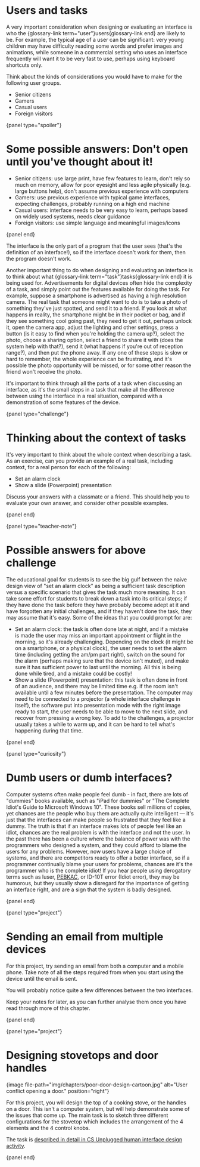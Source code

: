 # Users and tasks

A very important consideration when designing or evaluating an interface is who the {glossary-link term="user"}users{glossary-link end} are likely to be.
For example, the typical age of a user can be significant: very young children may have difficulty reading some words and prefer images and animations, while someone in a commercial setting who uses an interface frequently will want it to be very fast to use, perhaps using keyboard shortcuts only.

Think about the kinds of considerations you would have to make for the following user groups.

- Senior citizens
- Gamers
- Casual users
- Foreign visitors

{panel type="spoiler"}

# Some possible answers: Don't open until you've thought about it!

- Senior citizens: use large print, have few features to learn, don't rely so much on memory, allow for poor eyesight and less agile physically (e.g. large buttons help), don't assume previous experience with computers
- Gamers: use previous experience with typical game interfaces, expecting challenges, probably running on a high end machine
- Casual users: interface needs to be very easy to learn, perhaps based on widely used systems, needs clear guidance
- Foreign visitors: use simple language and meaningful images/icons

{panel end}

The interface is the only part of a program that the user sees (that's the definition of an interface!), so if the interface doesn't work for them, then the program doesn't work.

Another important thing to do when designing and evaluating an interface is to think about what {glossary-link term="task"}tasks{glossary-link end} it is being used for.
Advertisements for digital devices often hide the complexity of a task, and simply point out the features available for doing the task.
For example, suppose a smartphone is advertised as having a high resolution camera.
The real task that someone might want to do is to take a photo of something they've just spotted, and send it to a friend.
If you look at what happens in reality, the smartphone might be in their pocket or bag, and if they see something cool going past, they need to get it out, perhaps unlock it, open the camera app, adjust the lighting and other settings, press a button (is it easy to find when you're holding the camera up?), select the photo, choose a sharing option, select a friend to share it with (does the system help with that?), send it (what happens if you're out of reception range?), and then put the phone away.
If any one of these steps is slow or hard to remember, the whole experience can be frustrating, and it's possible the photo opportunity will be missed, or for some other reason the friend won't receive the photo.

It's important to think through all the parts of a task when discussing an interface, as it's the small steps in a task that make all the difference between using the interface in a real situation, compared with a demonstration of some features of the device.

{panel type="challenge"}

# Thinking about the context of tasks

It's very important to think about the whole context when describing a task.
As an exercise, can you provide an example of a real task, including context, for a real person for each of the following:

- Set an alarm clock
- Show a slide (Powerpoint) presentation

Discuss your answers with a classmate or a friend.
This should help you to evaluate your own answer, and consider other possible examples.

{panel end}

{panel type="teacher-note"}

# Possible answers for above challenge

The educational goal for students is to see the big gulf between the naive design view of "set an alarm clock" as being a sufficient task description versus a specific scenario that gives the task much more meaning.
It can take some effort for students to break down a task into its critical steps; if they have done the task before they have probably become adept at it and have forgotten any initial challenges, and if they haven't done the task, they may assume that it's easy.
Some of the ideas that you could prompt for are:

- Set an alarm clock: the task is often done late at night, and if a mistake is made the user may miss an important appointment or flight in the morning, so it's already challenging.
  Depending on the clock (it might be on a smartphone, or a physical clock), the user needs to set the alarm time (including getting the am/pm part right), switch on the sound for the alarm (perhaps making sure that the device isn't muted), and make sure it has sufficient power to last until the morning.
  All this is being done while tired, and a mistake could be costly!
- Show a slide (Powerpoint) presentation: this task is often done in front of an audience, and there may be limited time e.g. if the room isn't available until a few minutes before the presentation.
  The computer may need to be connected to a projector (a whole interface challenge in itself), the software put into presentation mode with the right image ready to start, the user needs to be able to move to the next slide, and recover from pressing a wrong key.
  To add to the challenges, a projector usually takes a while to warm up, and it can be hard to tell what's happening during that time.

{panel end}

{panel type="curiosity"}

# Dumb users or dumb interfaces?

Computer systems often make people feel dumb - in fact, there are lots of "dummies" books available, such as "iPad for dummies" or "The Complete Idiot's Guide to Microsoft Windows 10".
These books sell millions of copies, yet chances are the people who buy them are actually quite intelligent — it's just that the interfaces can make people so frustrated that they feel like a dummy.
The truth is that if an interface makes lots of people feel like an idiot, chances are the real problem is with the interface and not the user.
In the past there has been a culture where the balance of power was with the programmers who designed a system, and they could afford to blame the users for any problems.
However, now users have a large choice of systems, and there are competitors ready to offer a better interface, so if a programmer continually blame your users for problems, chances are it's the programmer who is the complete idiot!
If you hear people using derogatory terms such as luser, [PEBKAC](http://ars.userfriendly.org/cartoons/?id=19980506), or ID-10T error (Idiot error),
they may be humorous, but they usually show a disregard for the importance of getting an interface right, and are a sign that the system is badly designed.

{panel end}

{panel type="project"}

# Sending an email from multiple devices

For this project, try sending an email from both a computer and a mobile phone.
Take note of all the steps required from when you start using the device until the email is sent.

You will probably notice quite a few differences between the two interfaces.

Keep your notes for later, as you can further analyse them once you have read through more of this chapter.

{panel end}

{panel type="project"}

# Designing stovetops and door handles

{image file-path="img/chapters/poor-door-design-cartoon.jpg" alt="User conflict opening a door." position="right"}

For this project, you will design the top of a cooking stove, or the handles on a door.
This isn't a computer system, but will help demonstrate some of the issues that come up.
The main task is to sketch three different configurations for the stovetop which includes the arrangement of the 4 elements and the 4 control knobs.

The task is [described in detail in CS Unplugged human interface design activity](http://csunplugged.org/human-interface-design).

{panel end}
